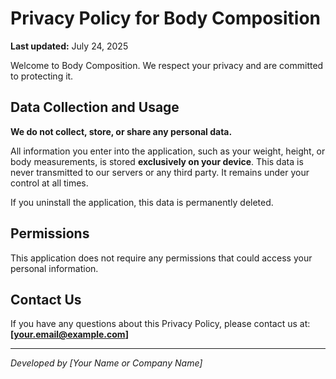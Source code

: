 # Privacy Policy for Body Composition

**Last updated:** July 24, 2025

Welcome to Body Composition. We respect your privacy and are committed to protecting it.

## Data Collection and Usage

**We do not collect, store, or share any personal data.**

All information you enter into the application, such as your weight, height, or body measurements, is stored **exclusively on your device**. This data is never transmitted to our servers or any third party. It remains under your control at all times.

If you uninstall the application, this data is permanently deleted.

## Permissions

This application does not require any permissions that could access your personal information.

## Contact Us

If you have any questions about this Privacy Policy, please contact us at: **[your.email@example.com]**

---
*Developed by [Your Name or Company Name]*
